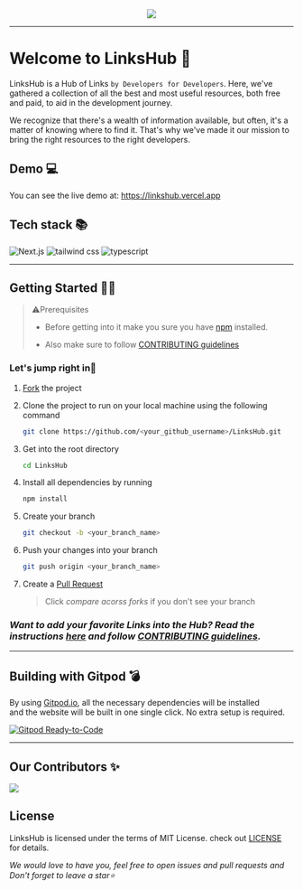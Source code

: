 <div align="center">
<img src="https://user-images.githubusercontent.com/78981177/215495029-ff9d4d24-a626-494a-859d-293cb9925f63.png"/>
</div><hr>

# Welcome to LinksHub 👋

LinksHub is a Hub of Links `by Developers for Developers`. Here, we've gathered a collection of all the best and most useful resources, both free and paid, to aid in the development journey.

We recognize that there's a wealth of information available, but often, it's a matter of knowing where to find it. That's why we've made it our mission to bring the right resources to the right developers.

## Demo 💻

You can see the live demo at: https://linkshub.vercel.app

## Tech stack 📚

![Next.js](https://img.shields.io/badge/Next.js-7c3aed?style=for-the-badge&logo=next.js&logoColor=white)
![tailwind css](https://img.shields.io/badge/tailwind_css-7c3aed?style=for-the-badge&logo=tailwindcss&logoColor=white)
![typescript](https://img.shields.io/badge/typescript-7c3aed?style=for-the-badge&logo=typescript&logoColor=white)

---
## Getting Started 👩‍💻

> ⚠️Prerequisites
> 
> * Before getting into it make you sure you have [npm](https://nodejs.org/download) installed.
> 
> * Also make sure to follow [CONTRIBUTING guidelines](https://github.com/rupali-codes/LinksHub/blob/main/CONTRIBUTING.md)

### Let's jump right in🌟

1. [Fork](https://github.com/rupali-codes/LinksHub/fork) the project
   
2. Clone the project to run on your local machine using the following command
   
   ```sh
   git clone https://github.com/<your_github_username>/LinksHub.git
   ```
3. Get into the root directory
   
   ```sh
   cd LinksHub
   ```
4. Install all dependencies by running
   
   ```sh
   npm install
   ```

5. Create your branch 
    ```sh
   git checkout -b <your_branch_name>
   ```
6. Push your changes into your branch
   
    ```sh
   git push origin <your_branch_name>
   ```

7. Create a [Pull Request](https://github.com/rupali-codes/LinksHub/compare) 
   > Click _compare acorss forks_ if you don't see your branch 



### _Want to add your favorite Links into the Hub? Read the instructions [here](https://github.com/rupali-codes/LinksHub/blob/main/database/Readme.md) and follow [CONTRIBUTING guidelines](https://github.com/rupali-codes/LinksHub/blob/main/CONTRIBUTING.md)._

---
## Building with Gitpod 💣

By using [Gitpod.io](https://www.gitpod.io), all the necessary dependencies will be installed\
and the website will be built in one single click. No extra setup is required.

[![Gitpod Ready-to-Code](https://gitpod.io/button/open-in-gitpod.svg)](https://gitpod.io/#https://github.com/rupali-codes/LinksHub)

---

## Our Contributors ✨

<a href="https://github.com/rupali-codes/LinksHub/graphs/contributors">
  <img src="https://contrib.rocks/image?repo=rupali-codes/LinksHub" />
</a>

## License 

LinksHub is licensed under the terms of MIT License. check out [LICENSE](https://github.com/rupali-codes/LinksHub/blob/main/LICENSE) for details.


_We would love to have you, feel free to open issues and pull requests and Don't forget to leave a star⭐_